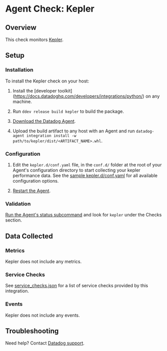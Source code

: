# Agent Check: Kepler

## Overview

This check monitors [Kepler][1].

## Setup

### Installation

To install the Kepler check on your host:


1. Install the [developer toolkit]
(https://docs.datadoghq.com/developers/integrations/python/)
 on any machine.

2. Run `ddev release build kepler` to build the package.

3. [Download the Datadog Agent][2].

4. Upload the build artifact to any host with an Agent and
 run `datadog-agent integration install -w
 path/to/kepler/dist/<ARTIFACT_NAME>.whl`.

### Configuration


1. Edit the `kepler.d/conf.yaml` file, in the `conf.d/` folder at the root of your Agent's configuration directory to start collecting your kepler performance data. See the [sample kepler.d/conf.yaml][4] for all available configuration options.

2. [Restart the Agent][5].

### Validation

[Run the Agent's status subcommand][6] and look for `kepler` under the Checks section.

## Data Collected

### Metrics

Kepler does not include any metrics.

### Service Checks

See [service_checks.json][8] for a list of service checks provided by this integration.

### Events

Kepler does not include any events.

## Troubleshooting

Need help? Contact [Datadog support][3].

[1]: https://sustainable-computing.io/
[2]: https://app.datadoghq.com/account/settings/agent/latest
[3]: https://docs.datadoghq.com/agent/kubernetes/integrations/
[4]: https://github.com/DataDog/integrations-extras/blob/master/kepler/datadog_checks/kepler/data/conf.yaml.example
[5]: https://docs.datadoghq.com/agent/guide/agent-commands/#start-stop-and-restart-the-agent
[6]: https://docs.datadoghq.com/agent/guide/agent-commands/#agent-status-and-information
[7]: https://github.com/DataDog/integrations-extras/blob/master/kepler/metadata.csv
[8]: https://github.com/DataDog/integrations-extras/blob/master/kepler/assets/service_checks.json
[9]: https://docs.datadoghq.com/help/

